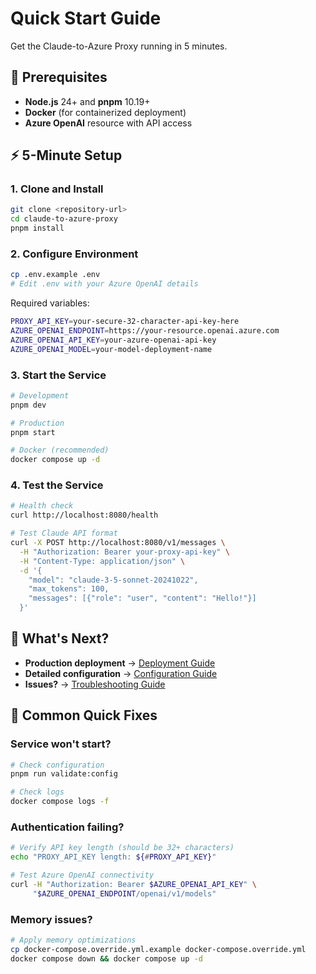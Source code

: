 # Quick Start Guide

Get the Claude-to-Azure Proxy running in 5 minutes.

## 🚀 Prerequisites

- **Node.js** 24+ and **pnpm** 10.19+
- **Docker** (for containerized deployment)
- **Azure OpenAI** resource with API access

## ⚡ 5-Minute Setup

### 1. Clone and Install
```bash
git clone <repository-url>
cd claude-to-azure-proxy
pnpm install
```

### 2. Configure Environment
```bash
cp .env.example .env
# Edit .env with your Azure OpenAI details
```

Required variables:
```bash
PROXY_API_KEY=your-secure-32-character-api-key-here
AZURE_OPENAI_ENDPOINT=https://your-resource.openai.azure.com
AZURE_OPENAI_API_KEY=your-azure-openai-api-key
AZURE_OPENAI_MODEL=your-model-deployment-name
```

### 3. Start the Service
```bash
# Development
pnpm dev

# Production
pnpm start

# Docker (recommended)
docker compose up -d
```

### 4. Test the Service
```bash
# Health check
curl http://localhost:8080/health

# Test Claude API format
curl -X POST http://localhost:8080/v1/messages \
  -H "Authorization: Bearer your-proxy-api-key" \
  -H "Content-Type: application/json" \
  -d '{
    "model": "claude-3-5-sonnet-20241022",
    "max_tokens": 100,
    "messages": [{"role": "user", "content": "Hello!"}]
  }'
```

## 🎯 What's Next?

- **Production deployment** → [Deployment Guide](./DEPLOYMENT.md)
- **Detailed configuration** → [Configuration Guide](./CONFIGURATION.md)
- **Issues?** → [Troubleshooting Guide](./TROUBLESHOOTING.md)

## 🔧 Common Quick Fixes

### Service won't start?
```bash
# Check configuration
pnpm run validate:config

# Check logs
docker compose logs -f
```

### Authentication failing?
```bash
# Verify API key length (should be 32+ characters)
echo "PROXY_API_KEY length: ${#PROXY_API_KEY}"

# Test Azure OpenAI connectivity
curl -H "Authorization: Bearer $AZURE_OPENAI_API_KEY" \
     "$AZURE_OPENAI_ENDPOINT/openai/v1/models"
```

### Memory issues?
```bash
# Apply memory optimizations
cp docker-compose.override.yml.example docker-compose.override.yml
docker compose down && docker compose up -d
```